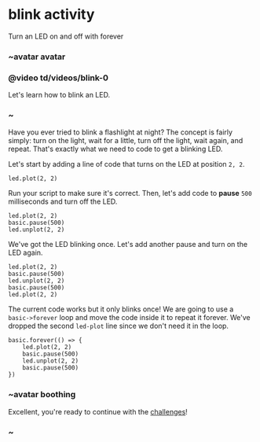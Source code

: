 # blink activity

Turn an LED on and off with forever 

### ~avatar avatar

### @video td/videos/blink-0

Let's learn how to blink an LED.

### ~

Have you ever tried to blink a flashlight at night? The concept is fairly simply: turn on the light, wait for a little, turn off the light, wait again, and repeat. That's exactly what we need to code to get a blinking LED.

Let's start by adding a line of code that turns on the LED at position ``2, 2``.

```
led.plot(2, 2) 
```

Run your script to make sure it's correct. Then, let's add code to **pause** `500` milliseconds and turn off the LED.

```
led.plot(2, 2)
basic.pause(500) 
led.unplot(2, 2) 
```

We've got the LED blinking once. Let's add another pause and turn on the LED again.

```
led.plot(2, 2)
basic.pause(500)
led.unplot(2, 2)
basic.pause(500) 
led.plot(2, 2) 
```

The current code works but it only blinks once! We are going to use a `basic->forever` loop and move the code inside it to repeat it forever. We've dropped the second `led-plot` line since we don't need it in the loop.

```
basic.forever(() => {
    led.plot(2, 2)
    basic.pause(500)
    led.unplot(2, 2)
    basic.pause(500)
})
```

### ~avatar boothing

Excellent, you're ready to continue with the [challenges](/microbit/lessons/blink/challenges)!

### ~

